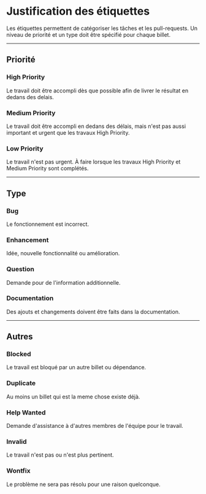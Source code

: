 # Justification des étiquettes
Les étiquettes permettent de catégoriser les tâches et les pull-requests. Un niveau de priorité et un type doit être spécifié
pour chaque billet.
___
## Priorité
### High Priority
Le travail doit être accompli dès que possible afin de livrer le résultat en dedans des delais.
### Medium Priority
Le travail doit être accompli en dedans des délais, mais n'est pas aussi important et urgent que les travaux High Priority.
### Low Priority
Le travail n'est pas urgent. À faire lorsque les travaux High Priority et Medium Priority sont complétés.
___
## Type
### Bug
Le fonctionnement est incorrect. 
### Enhancement
Idée, nouvelle fonctionnalité ou amélioration.
### Question
Demande pour de l'information additionnelle.
### Documentation
Des ajouts et changements doivent être faits dans la documentation.
___
## Autres
### Blocked
Le travail est bloqué par un autre billet ou dépendance.
### Duplicate
Au moins un billet qui est la meme chose existe déjà.
### Help Wanted
Demande d'assistance à d'autres membres de l'équipe pour le travail.
### Invalid
Le travail n'est pas ou n'est plus pertinent.
### Wontfix
Le problème ne sera pas résolu pour une raison quelconque.